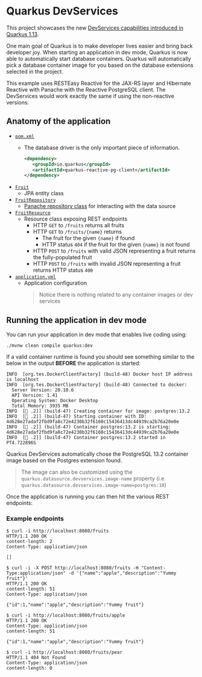 # Quarkus DevServices

This project showcases the new [DevServices capabilities introduced in Quarkus 1.13](https://quarkus.io/blog/quarkus-1-13-0-final-released/#zero-config-setup-with-devservices).

One main goal of Quarkus is to make developer lives easier and bring back developer joy. When starting an application in dev mode, Quarkus is now able to automatically start database containers. Quarkus will automatically pick a database container image for you based on the database extensions selected in the project.

This example uses RESTEasy Reactive for the JAX-RS layer and Hibernate Reactive with Panache with the Reactive PostgreSQL client. The DevServices would work exactly the same if using the non-reactive versions.

## Anatomy of the application
- [`pom.xml`](pom.xml)
    - The database driver is the only important piece of information.
    
       ```xml
      <dependency>
          <groupId>io.quarkus</groupId>
          <artifactId>quarkus-reactive-pg-client</artifactId>
      </dependency>
       ```
- [`Fruit`](src/main/java/com/redhat/domain/Fruit.java)
    - JPA entity class
- [`FruitRepository`](src/main/java/com/redhat/repository/FruitRepository.java)
    - [Panache repository class](https://quarkus.io/guides/hibernate-orm-panache#solution-2-using-the-repository-pattern) for interacting with the data source
- [`FruitResource`](src/main/java/com/redhat/rest/FruitResource.java)
    - Resource class exposing REST endpoints
        - HTTP `GET` to `/fruits` returns all fruits
        - HTTP `GET` to `/fruits/{name}` returns
            - The fruit for the given `{name}` if found
            - HTTP status `404` if the fruit for the given `{name}` is not found
        - HTTP `POST` to `/fruits` with valid JSON representing a fruit returns the fully-populated fruit
        - HTTP `POST` to `/fruits` with invalid JSON representing a fruit returns HTTP status `400`
- [`application.yml`](src/main/resources/application.yml)
    - Application configuration
       > Notice there is nothing related to any container images or dev services

## Running the application in dev mode

You can run your application in dev mode that enables live coding using:

```shell script
./mvnw clean compile quarkus:dev
```

If a valid container runtime is found you should see something similar to the below in the output **BEFORE** the application is started:

```log
INFO  [org.tes.DockerClientFactory] (build-48) Docker host IP address is localhost
INFO  [org.tes.DockerClientFactory] (build-48) Connected to docker: 
  Server Version: 20.10.6
  API Version: 1.41
  Operating System: Docker Desktop
  Total Memory: 3935 MB
INFO  [🐳 .2]] (build-47) Creating container for image: postgres:13.2
INFO  [🐳 .2]] (build-47) Starting container with ID: 4d628e27adaf2fbd9fa8c72e4230b32f6160c15436413dc44939ca2b76a20e0e
INFO  [🐳 .2]] (build-47) Container postgres:13.2 is starting: 4d628e27adaf2fbd9fa8c72e4230b32f6160c15436413dc44939ca2b76a20e0e
INFO  [🐳 .2]] (build-47) Container postgres:13.2 started in PT4.722896S
```

Quarkus DevServices automatically chose the PostgreSQL 13.2 container image based on the Postgres extension found.

   > The image can also be customized using the `quarkus.datasource.devservices.image-name` property (i.e. `quarkus.datasource.devservices.image-name=postgres:10`)

Once the application is running you can then hit the various REST endpoints:

### Example endpoints
```shell
$ curl -i http://localhost:8080/fruits
HTTP/1.1 200 OK
content-length: 2
Content-Type: application/json

[]
```

```shell
$ curl -i -X POST http://localhost:8080/fruits -H "Content-Type:application/json" -d '{"name":"apple","description":"Yummy fruit"}'
HTTP/1.1 200 OK
content-length: 51
Content-Type: application/json

{"id":1,"name":"apple","description":"Yummy fruit"}
```

```shell
$ curl -i http://localhost:8080/fruits/apple
HTTP/1.1 200 OK
Content-Type: application/json
content-length: 51

{"id":1,"name":"apple","description":"Yummy fruit"}
```

```shell
$ curl -i http://localhost:8080/fruits/pear
HTTP/1.1 404 Not Found
Content-Type: application/json
content-length: 0
```
